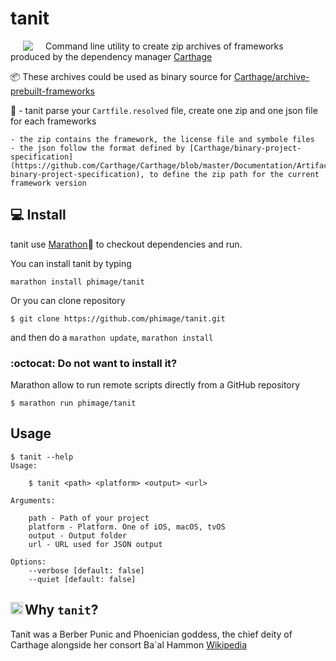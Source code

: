
# tanit
[<img align="left" src="https://upload.wikimedia.org/wikipedia/commons/d/de/Tanit-Symbol-alternate.svg" hspace="20">](#logo)
Command line utility to create zip archives of frameworks produced by the dependency manager [Carthage](https://github.com/Carthage/Carthage)

📦 These archives could be used as binary source for [Carthage/archive-prebuilt-frameworks](https://github.com/Carthage/Carthage#archive-prebuilt-frameworks-into-one-zip-file)

📙 - tanit parse your `Cartfile.resolved` file, create one zip and one json file for each frameworks

    - the zip contains the framework, the license file and symbole files
    - the json follow the format defined by [Carthage/binary-project-specification](https://github.com/Carthage/Carthage/blob/master/Documentation/Artifacts.md#example-binary-project-specification), to define the zip path for the current framework version


## 💻  Install

tanit use [Marathon](https://github.com/JohnSundell/Marathon)🏃‍ to checkout dependencies and run.

You can install tanit by typing

```
marathon install phimage/tanit
```

Or you can clone repository
```
$ git clone https://github.com/phimage/tanit.git
```
and then do a `marathon update`, `marathon install`

### :octocat: Do not want to install it?

Marathon allow to run remote scripts directly from a GitHub repository 
```
$ marathon run phimage/tanit
```

## Usage

```
$ tanit --help
Usage:

    $ tanit <path> <platform> <output> <url>

Arguments:

    path - Path of your project
    platform - Platform. One of iOS, macOS, tvOS
    output - Output folder
    url - URL used for JSON output

Options:
    --verbose [default: false]
    --quiet [default: false]
```

## [<img align="left" src="https://upload.wikimedia.org/wikipedia/commons/d/de/Tanit-Symbol-alternate.svg" width="20px">](#logo) Why `tanit`?

Tanit was a Berber Punic and Phoenician goddess, the chief deity of Carthage alongside her consort Ba`al Hammon [Wikipedia](https://en.wikipedia.org/wiki/Tanit)
